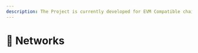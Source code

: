 ```yaml
---
description: The Project is currently developed for EVM Compatible chain and NEAR
---
```


# 📡 Networks

